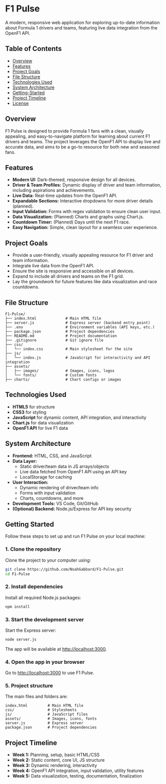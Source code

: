 # F1 Pulse

A modern, responsive web application for exploring up-to-date information about Formula 1 drivers and teams, featuring live data integration from the OpenF1 API.

## Table of Contents
- [Overview](#overview)
- [Features](#features)
- [Project Goals](#project-goals)
- [File Structure](#file-structure)
- [Technologies Used](#technologies-used)
- [System Architecture](#system-architecture)
- [Getting-Started](#getting-started)
- [Project Timeline](#project-timeline)
- [License](#license)

## Overview
F1 Pulse is designed to provide Formula 1 fans with a clean, visually appealing, and easy-to-navigate platform for learning about current F1 drivers and teams. The project leverages the OpenF1 API to display live and accurate data, and aims to be a go-to resource for both new and seasoned fans.

## Features
- **Modern UI:** Dark-themed, responsive design for all devices.
- **Driver & Team Profiles:** Dynamic display of driver and team information, including aspirations and achievements.
- **Live Data:** Real-time updates from the OpenF1 API.
- **Expandable Sections:** Interactive dropdowns for more driver details (planned).
- **Input Validation:** Forms with regex validation to ensure clean user input.
- **Data Visualization:** (Planned) Charts and graphs using Chart.js.
- **Countdown Timer:** (Planned) Days until the next F1 race.
- **Easy Navigation:** Simple, clean layout for a seamless user experience.

## Project Goals
- Provide a user-friendly, visually appealing resource for F1 driver and team information.
- Integrate live data from the OpenF1 API.
- Ensure the site is responsive and accessible on all devices.
- Expand to include all drivers and teams on the F1 grid.
- Lay the groundwork for future features like data visualization and race countdowns.

## File Structure
```
F1-Pulse/
├── index.html             # Main HTML file
├── server.js              # Express server (backend entry point)
├── .env                   # Environment variables (API keys, etc.)
├── package.json           # Project dependencies
├── README.md              # Project documentation
├── .gitignore             # Git ignore file
├── css/
│   └── index.css          # Main stylesheet for the site
├── js/
│   └── index.js           # JavaScript for interactivity and API integration
├── assets/
│   ├── images/            # Images, icons, logos
│   └── fonts/             # Custom fonts
├── charts/                # Chart configs or images
```

## Technologies Used
- **HTML5** for structure
- **CSS3** for styling
- **JavaScript** for dynamic content, API integration, and interactivity
- **Chart.js** for data visualization
- **OpenF1 API** for live F1 data

## System Architecture
- **Frontend:** HTML, CSS, and JavaScript
- **Data Layer:**
  - Static driver/team data in JS arrays/objects
  - Live data fetched from OpenF1 API using an API key
  - LocalStorage for caching
- **User Interaction:**
  - Dynamic rendering of driver/team info
  - Forms with input validation
  - Charts, countdowns, and more
- **Development Tools:** VS Code, Git/GitHub
- **(Optional) Backend:** Node.js/Express for API key security

## Getting Started

Follow these steps to set up and run F1 Pulse on your local machine:

### 1. Clone the repository
Clone the project to your computer using:
```sh
git clone https://github.com/NoahGabbard/F1-Pulse.git
cd F1-Pulse
```

### 2. Install dependencies
Install all required Node.js packages:
```sh
npm install
```

### 3. Start the development server
Start the Express server:
```sh
node server.js
```
The app will be available at [http://localhost:3000](http://localhost:3000).

### 4. Open the app in your browser
Go to [http://localhost:3000](http://localhost:3000) to use F1 Pulse.

### 5. Project structure
The main files and folders are:
```
index.html         # Main HTML file
css/               # Stylesheets
js/                # JavaScript files
assets/            # Images, icons, fonts
server.js          # Express server
package.json       # Project dependencies
```

## Project Timeline
- **Week 1:** Planning, setup, basic HTML/CSS
- **Week 2:** Static content, core UI, JS structure
- **Week 3:** Dynamic rendering, interactivity
- **Week 4:** OpenF1 API integration, input validation, utility features
- **Week 5:** Data visualization, testing, documentation, finalization

